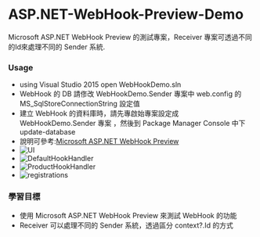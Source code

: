 # ASP.NET-WebHook-Preview-Demo
Microsoft ASP.NET WebHook Preview 的測試專案，Receiver 專案可透過不同的Id來處理不同的 Sender 系統.

### Usage
- using Visual Studio 2015 open WebHookDemo.sln
- WebHook 的 DB 請俢改 WebHookDemo.Sender 專案中 web.config 的 MS_SqlStoreConnectionString 設定值 
- 建立 WebHook 的資料庫時，請先專啟始專案設定成 WebHookDemo.Sender 專案 ，然後到 Package Manager Console 中下 update-database 
- 說明可參考:[Microsoft ASP.NET WebHook Preview](https://dotblogs.com.tw/rainmaker/2016/11/06/152425) 
- ![UI](https://github.com/rainmakerho/ASP.NET-WebHook-Preview-Demo/blob/master/SubscribeImage.png?raw=true)
- ![DefaultHookHandler](https://github.com/rainmakerho/ASP.NET-WebHook-Preview-Demo/blob/master/DefaultHookHandler.png?raw=true)
- ![ProductHookHandler](https://github.com/rainmakerho/ASP.NET-WebHook-Preview-Demo/blob/master/ProductHookHandler.png?raw=true)
- ![registrations](https://github.com/rainmakerho/ASP.NET-WebHook-Preview-Demo/blob/master/registrations.png?raw=true)


### 學習目標
- 使用 Microsoft ASP.NET WebHook Preview 來測試 WebHook 的功能
- Receiver 可以處理不同的 Sender 系統，透過區分 context?.Id 的方式

